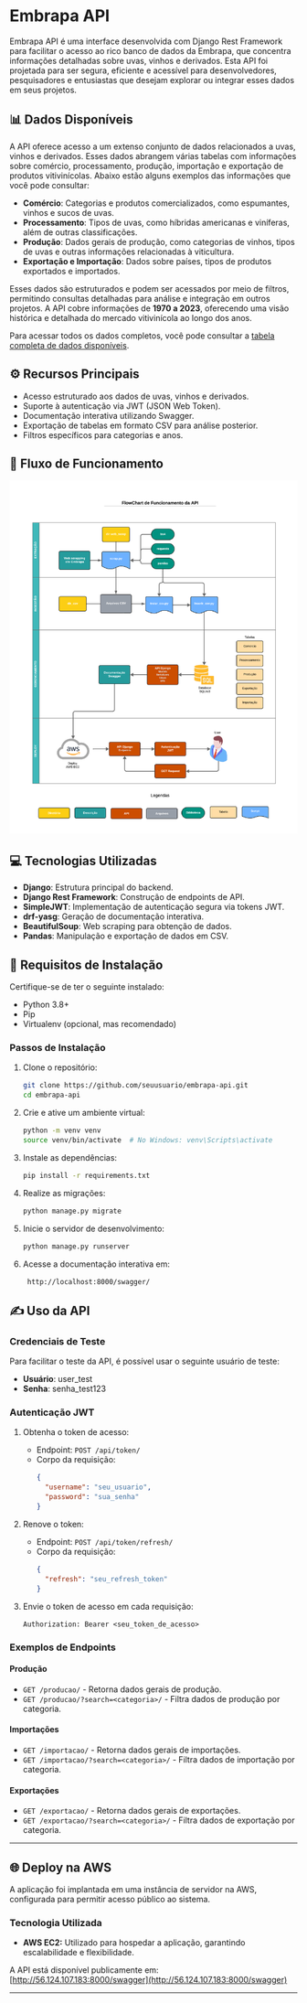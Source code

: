 # Embrapa API

Embrapa API é uma interface desenvolvida com Django Rest Framework para facilitar o acesso ao rico banco de dados da Embrapa, que concentra informações detalhadas sobre uvas, vinhos e derivados. Esta API foi projetada para ser segura, eficiente e acessível para desenvolvedores, pesquisadores e entusiastas que desejam explorar ou integrar esses dados em seus projetos.

## 📊 Dados Disponíveis

A API oferece acesso a um extenso conjunto de dados relacionados a uvas, vinhos e derivados. Esses dados abrangem várias tabelas com informações sobre comércio, processamento, produção, importação e exportação de produtos vitivinícolas. Abaixo estão alguns exemplos das informações que você pode consultar:

- **Comércio**: Categorias e produtos comercializados, como espumantes, vinhos e sucos de uvas.
- **Processamento**: Tipos de uvas, como híbridas americanas e viníferas, além de outras classificações.
- **Produção**: Dados gerais de produção, como categorias de vinhos, tipos de uvas e outras informações relacionadas à viticultura.
- **Exportação e Importação**: Dados sobre países, tipos de produtos exportados e importados.

Esses dados são estruturados e podem ser acessados por meio de filtros, permitindo consultas detalhadas para análise e integração em outros projetos. A API cobre informações de **1970 a 2023**, oferecendo uma visão histórica e detalhada do mercado vitivinícola ao longo dos anos.

Para acessar todos os dados completos, você pode consultar a [tabela completa de dados disponíveis](https://github.com/milinull/Embrapa-API/blob/testes/dir_csv/dados_unicos.csv).

## ⚙️ Recursos Principais
- Acesso estruturado aos dados de uvas, vinhos e derivados.
- Suporte à autenticação via JWT (JSON Web Token).
- Documentação interativa utilizando Swagger.
- Exportação de tabelas em formato CSV para análise posterior.
- Filtros específicos para categorias e anos.

## 🔄 Fluxo de Funcionamento

![flowchart](flowchart.png)

## 💻 Tecnologias Utilizadas
- **Django**: Estrutura principal do backend.
- **Django Rest Framework**: Construção de endpoints de API.
- **SimpleJWT**: Implementação de autenticação segura via tokens JWT.
- **drf-yasg**: Geração de documentação interativa.
- **BeautifulSoup**: Web scraping para obtenção de dados.
- **Pandas**: Manipulação e exportação de dados em CSV.

## 🚨 Requisitos de Instalação
Certifique-se de ter o seguinte instalado:
- Python 3.8+
- Pip
- Virtualenv (opcional, mas recomendado)

### Passos de Instalação
1. Clone o repositório:
   ```bash
   git clone https://github.com/seuusuario/embrapa-api.git
   cd embrapa-api
   ```

2. Crie e ative um ambiente virtual:
   ```bash
   python -m venv venv
   source venv/bin/activate  # No Windows: venv\Scripts\activate
   ```

3. Instale as dependências:
   ```bash
   pip install -r requirements.txt
   ```

4. Realize as migrações:
   ```bash
   python manage.py migrate
   ```

5. Inicie o servidor de desenvolvimento:
   ```bash
   python manage.py runserver
   ```

6. Acesse a documentação interativa em:
   ```
    http://localhost:8000/swagger/
   ```

## ✍️ Uso da API

### Credenciais de Teste
Para facilitar o teste da API, é possível usar o seguinte usuário de teste:

- **Usuário**: user_test
- **Senha**: senha_test123

### Autenticação JWT
1. Obtenha o token de acesso:
   - Endpoint: `POST /api/token/`
   - Corpo da requisição:
     ```json
     {
       "username": "seu_usuario",
       "password": "sua_senha"
     }
     ```

2. Renove o token:
   - Endpoint: `POST /api/token/refresh/`
   - Corpo da requisição:
     ```json
     {
       "refresh": "seu_refresh_token"
     }
     ```

3. Envie o token de acesso em cada requisição:
   ```
   Authorization: Bearer <seu_token_de_acesso>
   ```

### Exemplos de Endpoints
#### Produção
- `GET /producao/` - Retorna dados gerais de produção.
- `GET /producao/?search=<categoria>/` - Filtra dados de produção por categoria.

#### Importações
- `GET /importacao/` - Retorna dados gerais de importações.
- `GET /importacao/?search=<categoria>/` - Filtra dados de importação por categoria.

#### Exportações
- `GET /exportacao/` - Retorna dados gerais de exportações.
- `GET /exportacao/?search=<categoria>/` - Filtra dados de exportação por categoria.

---

## **🌐 Deploy na AWS**

A aplicação foi implantada em uma instância de servidor na AWS, configurada para permitir acesso público ao sistema.

### **Tecnologia Utilizada**

- **AWS EC2:** Utilizado para hospedar a aplicação, garantindo escalabilidade e flexibilidade.

A API está disponível publicamente em: [http://56.124.107.183:8000/swagger](http://56.124.107.183:8000/swagger)

---